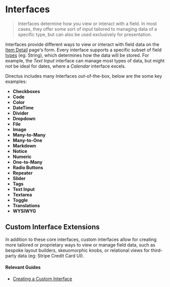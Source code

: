 # Interfaces <small></small>

> Interfaces determine how you view or interact with a field. In most cases, they offer some sort of input tailored to managing data of a specific type, but can also be used exclusively for presentation.

Interfaces provide different ways to view or interact with field data on the [Item Detail](/concepts/application/#item-detail) page's form. Every interface supports a specific subset of field [types](/concepts/types/) (eg: String), which determines how the data will be stored. For example, the _Text Input_ interface can manage most types of data, but might not be ideal for dates, where a _Calendar_ interface excels.

Directus includes many Interfaces out-of-the-box, below are the some key examples:

- **Checkboxes**
- **Code**
- **Color**
- **DateTime**
- **Divider**
- **Dropdown**
- **File**
- **Image**
- **Many-to-Many**
- **Many-to-One**
- **Markdown**
- **Notice**
- **Numeric**
- **One-to-Many**
- **Radio Buttons**
- **Repeater**
- **Slider**
- **Tags**
- **Text Input**
- **Textarea**
- **Toggle**
- **Translations**
- **WYSIWYG**

## Custom Interface Extensions

In addition to these core interfaces, custom interfaces allow for creating more tailored or proprietary ways to view or
manage field data, such as bespoke layout builders, skeuomorphic knobs, or relational views for third-party data (eg:
Stripe Credit Card UI).

#### Relevant Guides

- [Creating a Custom Interface](/guides/interfaces)
